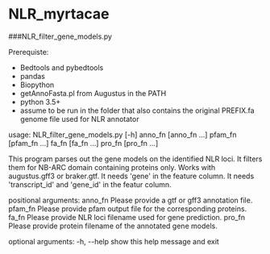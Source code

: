 # NLR_myrtacae

###NLR_filter_gene_models.py

Prerequiste:

* Bedtools and pybedtools
* pandas
* Biopython
* getAnnoFasta.pl from Augustus in the PATH
* python 3.5+
* assume to be run in the folder that also contains the original PREFIX.fa genome file used for NLR annotator

usage: NLR_filter_gene_models.py [-h]
                                 anno_fn [anno_fn ...] pfam_fn [pfam_fn ...]
                                 fa_fn [fa_fn ...] pro_fn [pro_fn ...]

This program parses out the gene models on the identified NLR loci. It filters
them for NB-ARC domain containing proteins only. Works with augustus.gff3 or
braker.gtf. It needs 'gene' in the feature column. It needs 'transcript_id'
and 'gene_id' in the featur column.

positional arguments:
  anno_fn     Please provide a gtf or gff3 annotation file.
  pfam_fn     Please provide pfam output file for the corresponding proteins.
  fa_fn       Please provide NLR loci filename used for gene prediction.
  pro_fn      Please provide protein filename of the annotated gene models.

optional arguments:
  -h, --help  show this help message and exit
